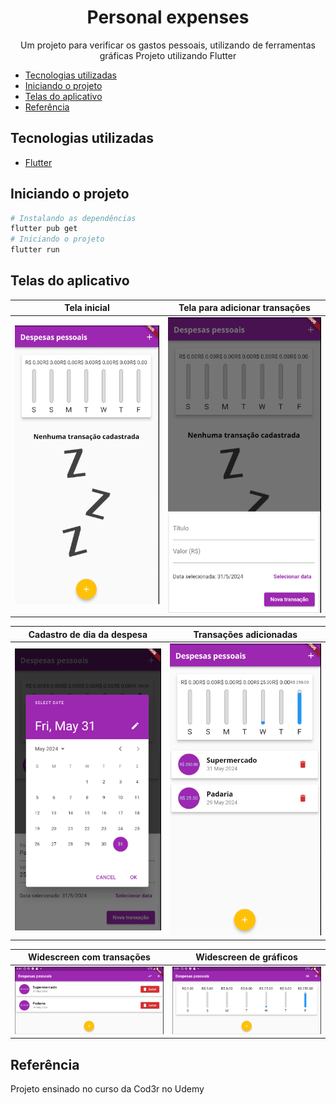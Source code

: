<div align='center'>
<h1> Personal expenses </h1>
Um projeto para verificar os gastos pessoais, utilizando de ferramentas gráficas
Projeto utilizando Flutter

</div>

- [Tecnologias utilizadas](#tecnologias-utilizadas)
- [Iniciando o projeto](#iniciando-o-projeto)
- [Telas do aplicativo](#telas-do-aplicativo)
- [Referência](#referência)

## Tecnologias utilizadas
* [Flutter](https://docs.flutter.dev/)

## Iniciando o projeto
~~~ bash
# Instalando as dependências
flutter pub get
# Iniciando o projeto
flutter run
~~~

## Telas do aplicativo
<div align='center'>

| Tela inicial | Tela para adicionar transações |
|---|---|
| ![Imagem 1](./.git-assets/img1.png) | ![Imagem 2](./.git-assets/img2.png) |

| Cadastro de dia da despesa | Transações adicionadas |
|---|---|
| ![Imagem 1](./.git-assets/img3.png) | ![Imagem 2](./.git-assets/img4.png) |

| Widescreen com transações | Widescreen de gráficos |
|---|---|
| ![Imagem 1](./.git-assets/img5.png) | ![Imagem 2](./.git-assets/img6.png) |

</div>

## Referência

Projeto ensinado no curso da Cod3r no Udemy